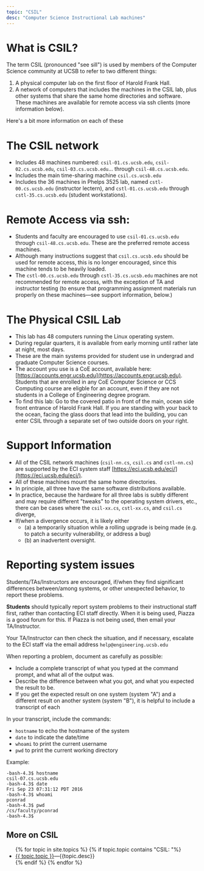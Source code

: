 ```yaml
---
topic: "CSIL"
desc: "Computer Science Instructional Lab machines"
---
```


# What is CSIL?

The term CSIL (pronounced "see sill") is used by members of the Computer Science community at UCSB to refer to two different things:

1. A physical computer lab on the first floor of Harold Frank Hall.
2. A network of computers that includes the machines in the CSIL lab, plus other systems that share the same home directories
    and software.   These machines are available for remote access via ssh clients (more information below).

Here's a bit more information on each of these

# The CSIL network 

* Includes 48 machines numbered: `csil-01.cs.ucsb.edu`, `csil-02.cs.ucsb.edu`, `csil-03.cs.ucsb.edu`... through `csil-48.cs.ucsb.edu`.
* Includes the main time-sharing machine `csil.cs.ucsb.edu`
* Includes the 36 machines in Phelps 3525 lab, named `cstl-00.cs.ucsb.edu` (instructor lectern), and `cstl-01.cs.ucsb.edu` through
  `cstl-35.cs.ucsb.edu` (student workstations).
   
# Remote Access via ssh:    

* Students and faculty are encouraged to use `csil-01.cs.ucsb.edu` through `csil-48.cs.ucsb.edu`.   These are the preferred remote
    access machines.
* Although many instructions suggest that `csil.cs.ucsb.edu` should be used for remote access, this is no longer encouraged,
     since this machine tends to be heavily loaded.
* The `cstl-00.cs.ucsb.edu` through `cstl-35.cs.ucsb.edu` machines are not recommended for remote access, with the exception of 
    TA and instructor testing (to ensure that programming assignment materials run properly on these machines—see support information, below.)
  
  
# The Physical CSIL Lab
    
* This lab has 48 computers running the Linux operating system.
* During regular quarters, it is available from early morning until rather late at night, most days.    
* These are the main systems provided for student use in undergrad and graduate Computer Science courses.
* The account you use is a CoE account, available here: [https://accounts.engr.ucsb.edu](https://accounts.engr.ucsb.edu).   Students
        that are enrolled in any CoE Computer Science or CCS Computing course are eligble for an account, 
        even if they are not students in a College of Engineering degree program. 
* To find this lab: Go to the covered patio in front of the main, ocean side front entrance of Harold Frank Hall.   If you are standing
       with your back to the ocean, facing the glass doors that lead into the building, you can enter CSIL through a separate set of 
       two outside doors on your right.


# Support Information 

* All of the CSIL network machines (`csil-nn.cs`, `csil.cs` and `cstl-nn.cs`) are supported by the ECI system staff [https://eci.ucsb.edu/eci/](https://eci.ucsb.edu/eci/).  
* All of these machines mount the same home directories.
* In principle, all three have the same software distributions available.
* In practice, because the hardware for all three labs is subtly different and may require different "tweaks" to the operating system
drivers, etc., there can be cases where the `csil-xx.cs`, `cstl-xx.cs`, and `csil.cs` diverge, 
* If/when a divergence occurs, it is likely either 
    * (a) a temporarily situation while a rolling upgrade is being made (e.g. to patch a security vulnerability, or address a bug)
    * (b)  an inadvertent oversight.
    
# Reporting system issues

Students/TAs/Instructors are encouraged, if/when they find significant differences between/among systems, or other unexpected
behavior, to report these problems.

<b>Students</b> should typically report system problems to their instructional staff first, rather than contacting ECI staff directly.
When it is being used, Piazza is a good forum for this.   If Piazza is not being used, then email your TA/Instructor.

Your TA/Instructor can then check the situation, and if necessary, escalate 
to the ECI staff via the email address `help@engineering.ucsb.edu`

When reporting a problem, document as carefully as possible:
* Include a complete transcript of what you typed at the command prompt, and what all of the output was.
* Describe the difference between what you got, and what you expected the result to be.
* If you get the expected result on one system (system "A") and a different result on another system (system "B"), it is helpful to include a transcript of each 

In your transcript, include the commands:

   * `hostname` to echo the hostname of the system
   * `date` to indicate the date/time 
   * `whoami` to print the current username
   * `pwd` to print the current working directory
   
Example:   

```
-bash-4.3$ hostname
csil-07.cs.ucsb.edu
-bash-4.3$ date
Fri Sep 23 07:31:12 PDT 2016
-bash-4.3$ whoami
pconrad
-bash-4.3$ pwd
/cs/faculty/pconrad
-bash-4.3$    
```

<div data-role="collapsible" data-collapsed="false">
  <h2>More on CSIL</h2>
  <ul>
   {% for topic in site.topics %}
       {% if topic.topic contains "CSIL: "%} 
           <li><a href="{{topic.url}}">{{ topic.topic }}</a>&mdash;{{topic.desc}}</li>
       {% endif %}
   {% endfor %}
  </ul>
</div>
